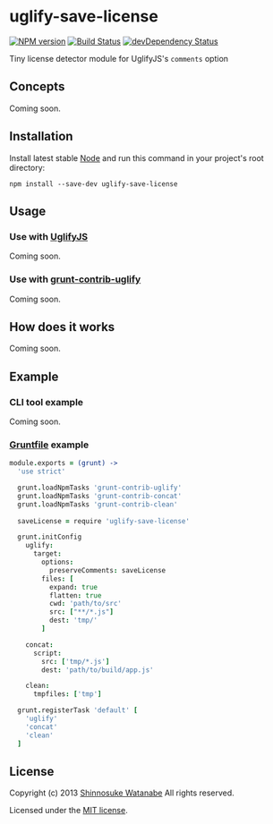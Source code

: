# uglify-save-license

[![NPM version](https://badge.fury.io/js/uglify-save-license.png)](http://badge.fury.io/js/uglify-save-license)
[![Build Status](https://travis-ci.org/shinnn/uglify-save-license.png?branch=master)](https://travis-ci.org/shinnn/uglify-save-license)
[![devDependency Status](https://david-dm.org/shinnn/uglify-save-license/dev-status.png)](https://david-dm.org/shinnn/uglify-save-license#info=devDependencies)

Tiny license detector module for UglifyJS's `comments` option

## Concepts

Coming soon.

## Installation

Install latest stable [Node](http://nodejs.org/) and run this command in your project's root directory:

```
npm install --save-dev uglify-save-license
```

## Usage

### Use with [UglifyJS](https://github.com/mishoo/UglifyJS2)

Coming soon.

### Use with [grunt-contrib-uglify](https://github.com/gruntjs/grunt-contrib-uglify)

Coming soon.

## How does it works

Coming soon.

## Example

### CLI tool example

Coming soon.

### [Gruntfile](http://gruntjs.com/getting-started#the-gruntfile) example

```coffeescript
module.exports = (grunt) ->
  'use strict'

  grunt.loadNpmTasks 'grunt-contrib-uglify'
  grunt.loadNpmTasks 'grunt-contrib-concat'
  grunt.loadNpmTasks 'grunt-contrib-clean'
  
  saveLicense = require 'uglify-save-license'

  grunt.initConfig
    uglify:
      target:
        options:
          preserveComments: saveLicense
        files: [
          expand: true
          flatten: true
          cwd: 'path/to/src'
          src: ["**/*.js"]
          dest: 'tmp/'
        ]

    concat:
      script:
        src: ['tmp/*.js']
        dest: 'path/to/build/app.js'

    clean:
      tmpfiles: ['tmp']

  grunt.registerTask 'default' [
    'uglify'
    'concat'
    'clean'
  ]
```

## License

Copyright (c) 2013 [Shinnosuke Watanabe](https://github.com/shinnn) All rights reserved.

Licensed under the [MIT license](http://opensource.org/licenses/mit-license.php).